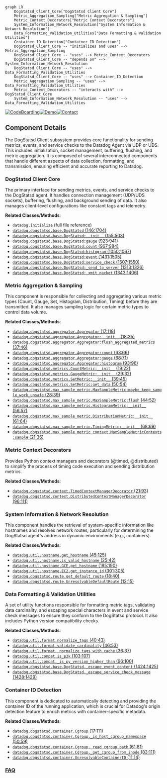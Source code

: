 ```mermaid
graph LR
    DogStatsd_Client_Core["DogStatsd Client Core"]
    Metric_Aggregation_Sampling["Metric Aggregation & Sampling"]
    Metric_Context_Decorators["Metric Context Decorators"]
    System_Information_Network_Resolution["System Information & Network Resolution"]
    Data_Formatting_Validation_Utilities["Data Formatting & Validation Utilities"]
    Container_ID_Detection["Container ID Detection"]
    DogStatsd_Client_Core -- "initializes and uses" --> Metric_Aggregation_Sampling
    DogStatsd_Client_Core -- "uses" --> Metric_Context_Decorators
    DogStatsd_Client_Core -- "depends on" --> System_Information_Network_Resolution
    DogStatsd_Client_Core -- "uses" --> Data_Formatting_Validation_Utilities
    DogStatsd_Client_Core -- "uses" --> Container_ID_Detection
    Metric_Aggregation_Sampling -- "uses" --> Data_Formatting_Validation_Utilities
    Metric_Context_Decorators -- "interacts with" --> DogStatsd_Client_Core
    System_Information_Network_Resolution -- "uses" --> Data_Formatting_Validation_Utilities
```
[![CodeBoarding](https://img.shields.io/badge/Generated%20by-CodeBoarding-9cf?style=flat-square)](https://github.com/CodeBoarding/CodeBoarding)[![Demo](https://img.shields.io/badge/Try%20our-Demo-blue?style=flat-square)](https://www.codeboarding.org/demo)[![Contact](https://img.shields.io/badge/Contact%20us%20-%20contact@codeboarding.org-lightgrey?style=flat-square)](mailto:contact@codeboarding.org)

## Component Details

The DogStatsd Client subsystem provides core functionality for sending metrics, events, and service checks to the Datadog Agent via UDP or UDS. This includes initialization, socket management, buffering, flushing, and metric aggregation. It is composed of several interconnected components that handle different aspects of data collection, formatting, and transmission, ensuring efficient and accurate reporting to Datadog.

### DogStatsd Client Core
The primary interface for sending metrics, events, and service checks to the DogStatsd agent. It handles connection management (UDP/UDS sockets), buffering, flushing, and background sending of data. It also manages client-level configurations like constant tags and telemetry.


**Related Classes/Methods**:

- `datadog.initialize` (full file reference)
- <a href="https://github.com/DataDog/datadogpy/blob/master/datadog/dogstatsd/base.py#L146-L1704" target="_blank" rel="noopener noreferrer">`datadog.dogstatsd.base.DogStatsd` (146:1704)</a>
- <a href="https://github.com/DataDog/datadogpy/blob/master/datadog/dogstatsd/base.py#L155-L503" target="_blank" rel="noopener noreferrer">`datadog.dogstatsd.base.DogStatsd:__init__` (155:503)</a>
- <a href="https://github.com/DataDog/datadogpy/blob/master/datadog/dogstatsd/base.py#L923-L941" target="_blank" rel="noopener noreferrer">`datadog.dogstatsd.base.DogStatsd:gauge` (923:941)</a>
- <a href="https://github.com/DataDog/datadogpy/blob/master/datadog/dogstatsd/base.py#L967-L984" target="_blank" rel="noopener noreferrer">`datadog.dogstatsd.base.DogStatsd:count` (967:984)</a>
- <a href="https://github.com/DataDog/datadogpy/blob/master/datadog/dogstatsd/base.py#L1050-L1067" target="_blank" rel="noopener noreferrer">`datadog.dogstatsd.base.DogStatsd:histogram` (1050:1067)</a>
- <a href="https://github.com/DataDog/datadogpy/blob/master/datadog/dogstatsd/base.py#L1431-L1505" target="_blank" rel="noopener noreferrer">`datadog.dogstatsd.base.DogStatsd:event` (1431:1505)</a>
- <a href="https://github.com/DataDog/datadogpy/blob/master/datadog/dogstatsd/base.py#L1507-L1550" target="_blank" rel="noopener noreferrer">`datadog.dogstatsd.base.DogStatsd:service_check` (1507:1550)</a>
- <a href="https://github.com/DataDog/datadogpy/blob/master/datadog/dogstatsd/base.py#L1313-L1326" target="_blank" rel="noopener noreferrer">`datadog.dogstatsd.base.DogStatsd:_send_to_server` (1313:1326)</a>
- <a href="https://github.com/DataDog/datadogpy/blob/master/datadog/dogstatsd/base.py#L1343-L1406" target="_blank" rel="noopener noreferrer">`datadog.dogstatsd.base.DogStatsd:_xmit_packet` (1343:1406)</a>


### Metric Aggregation & Sampling
This component is responsible for collecting and aggregating various metric types (Count, Gauge, Set, Histogram, Distribution, Timing) before they are transmitted. It also manages sampling logic for certain metric types to control data volume.


**Related Classes/Methods**:

- <a href="https://github.com/DataDog/datadogpy/blob/master/datadog/dogstatsd/aggregator.py#L17-L118" target="_blank" rel="noopener noreferrer">`datadog.dogstatsd.aggregator.Aggregator` (17:118)</a>
- <a href="https://github.com/DataDog/datadogpy/blob/master/datadog/dogstatsd/aggregator.py#L18-L35" target="_blank" rel="noopener noreferrer">`datadog.dogstatsd.aggregator.Aggregator:__init__` (18:35)</a>
- <a href="https://github.com/DataDog/datadogpy/blob/master/datadog/dogstatsd/aggregator.py#L37-L46" target="_blank" rel="noopener noreferrer">`datadog.dogstatsd.aggregator.Aggregator:flush_aggregated_metrics` (37:46)</a>
- <a href="https://github.com/DataDog/datadogpy/blob/master/datadog/dogstatsd/aggregator.py#L63-L66" target="_blank" rel="noopener noreferrer">`datadog.dogstatsd.aggregator.Aggregator:count` (63:66)</a>
- <a href="https://github.com/DataDog/datadogpy/blob/master/datadog/dogstatsd/aggregator.py#L68-L71" target="_blank" rel="noopener noreferrer">`datadog.dogstatsd.aggregator.Aggregator:gauge` (68:71)</a>
- <a href="https://github.com/DataDog/datadogpy/blob/master/datadog/dogstatsd/aggregator.py#L93-L96" target="_blank" rel="noopener noreferrer">`datadog.dogstatsd.aggregator.Aggregator:histogram` (93:96)</a>
- <a href="https://github.com/DataDog/datadogpy/blob/master/datadog/dogstatsd/metrics.py#L19-L22" target="_blank" rel="noopener noreferrer">`datadog.dogstatsd.metrics.CountMetric:__init__` (19:22)</a>
- <a href="https://github.com/DataDog/datadogpy/blob/master/datadog/dogstatsd/metrics.py#L29-L32" target="_blank" rel="noopener noreferrer">`datadog.dogstatsd.metrics.GaugeMetric:__init__` (29:32)</a>
- <a href="https://github.com/DataDog/datadogpy/blob/master/datadog/dogstatsd/metrics.py#L39-L45" target="_blank" rel="noopener noreferrer">`datadog.dogstatsd.metrics.SetMetric:__init__` (39:45)</a>
- <a href="https://github.com/DataDog/datadogpy/blob/master/datadog/dogstatsd/metrics.py#L50-L54" target="_blank" rel="noopener noreferrer">`datadog.dogstatsd.metrics.SetMetric:get_data` (50:54)</a>
- <a href="https://github.com/DataDog/datadogpy/blob/master/datadog/dogstatsd/max_sample_metric.py#L28-L39" target="_blank" rel="noopener noreferrer">`datadog.dogstatsd.max_sample_metric.MaxSampleMetric:maybe_keep_sample_work_unsafe` (28:39)</a>
- <a href="https://github.com/DataDog/datadogpy/blob/master/datadog/dogstatsd/max_sample_metric.py#L44-L52" target="_blank" rel="noopener noreferrer">`datadog.dogstatsd.max_sample_metric.MaxSampleMetric:flush` (44:52)</a>
- <a href="https://github.com/DataDog/datadogpy/blob/master/datadog/dogstatsd/max_sample_metric.py#L56-L57" target="_blank" rel="noopener noreferrer">`datadog.dogstatsd.max_sample_metric.HistogramMetric:__init__` (56:57)</a>
- <a href="https://github.com/DataDog/datadogpy/blob/master/datadog/dogstatsd/max_sample_metric.py#L61-L64" target="_blank" rel="noopener noreferrer">`datadog.dogstatsd.max_sample_metric.DistributionMetric:__init__` (61:64)</a>
- <a href="https://github.com/DataDog/datadogpy/blob/master/datadog/dogstatsd/max_sample_metric.py#L68-L69" target="_blank" rel="noopener noreferrer">`datadog.dogstatsd.max_sample_metric.TimingMetric:__init__` (68:69)</a>
- <a href="https://github.com/DataDog/datadogpy/blob/master/datadog/dogstatsd/max_sample_metric_context.py#L21-L36" target="_blank" rel="noopener noreferrer">`datadog.dogstatsd.max_sample_metric_context.MaxSampleMetricContexts:sample` (21:36)</a>


### Metric Context Decorators
Provides Python context managers and decorators (@timed, @distributed) to simplify the process of timing code execution and sending distribution metrics.


**Related Classes/Methods**:

- <a href="https://github.com/DataDog/datadogpy/blob/master/datadog/dogstatsd/context.py#L21-L93" target="_blank" rel="noopener noreferrer">`datadog.dogstatsd.context.TimedContextManagerDecorator` (21:93)</a>
- <a href="https://github.com/DataDog/datadogpy/blob/master/datadog/dogstatsd/context.py#L96-L111" target="_blank" rel="noopener noreferrer">`datadog.dogstatsd.context.DistributedContextManagerDecorator` (96:111)</a>


### System Information & Network Resolution
This component handles the retrieval of system-specific information like hostnames and resolves network routes, particularly for determining the DogStatsd agent's address in dynamic environments (e.g., containers).


**Related Classes/Methods**:

- <a href="https://github.com/DataDog/datadogpy/blob/master/datadog/util/hostname.py#L45-L125" target="_blank" rel="noopener noreferrer">`datadog.util.hostname.get_hostname` (45:125)</a>
- <a href="https://github.com/DataDog/datadogpy/blob/master/datadog/util/hostname.py#L25-L42" target="_blank" rel="noopener noreferrer">`datadog.util.hostname.is_valid_hostname` (25:42)</a>
- <a href="https://github.com/DataDog/datadogpy/blob/master/datadog/util/hostname.py#L185-L190" target="_blank" rel="noopener noreferrer">`datadog.util.hostname.GCE.get_hostname` (185:190)</a>
- <a href="https://github.com/DataDog/datadogpy/blob/master/datadog/util/hostname.py#L301-L305" target="_blank" rel="noopener noreferrer">`datadog.util.hostname.EC2.get_instance_id` (301:305)</a>
- <a href="https://github.com/DataDog/datadogpy/blob/master/datadog/dogstatsd/route.py#L18-L40" target="_blank" rel="noopener noreferrer">`datadog.dogstatsd.route.get_default_route` (18:40)</a>
- <a href="https://github.com/DataDog/datadogpy/blob/master/datadog/dogstatsd/route.py#L12-L15" target="_blank" rel="noopener noreferrer">`datadog.dogstatsd.route.UnresolvableDefaultRoute` (12:15)</a>


### Data Formatting & Validation Utilities
A set of utility functions responsible for formatting metric tags, validating data cardinality, and escaping special characters in event and service check messages to ensure they conform to the DogStatsd protocol. It also includes Python version compatibility checks.


**Related Classes/Methods**:

- <a href="https://github.com/DataDog/datadogpy/blob/master/datadog/util/format.py#L40-L43" target="_blank" rel="noopener noreferrer">`datadog.util.format.normalize_tags` (40:43)</a>
- <a href="https://github.com/DataDog/datadogpy/blob/master/datadog/util/format.py#L46-L53" target="_blank" rel="noopener noreferrer">`datadog.util.format.validate_cardinality` (46:53)</a>
- <a href="https://github.com/DataDog/datadogpy/blob/master/datadog/util/format.py#L36-L37" target="_blank" rel="noopener noreferrer">`datadog.util.format._normalize_tags_with_cache` (36:37)</a>
- <a href="https://github.com/DataDog/datadogpy/blob/master/datadog/util/compat.py#L103-L107" target="_blank" rel="noopener noreferrer">`datadog.util.compat.is_p3k` (103:107)</a>
- <a href="https://github.com/DataDog/datadogpy/blob/master/datadog/util/compat.py#L96-L100" target="_blank" rel="noopener noreferrer">`datadog.util.compat._is_py_version_higher_than` (96:100)</a>
- <a href="https://github.com/DataDog/datadogpy/blob/master/datadog/dogstatsd/base.py#L1424-L1425" target="_blank" rel="noopener noreferrer">`datadog.dogstatsd.base.DogStatsd._escape_event_content` (1424:1425)</a>
- <a href="https://github.com/DataDog/datadogpy/blob/master/datadog/dogstatsd/base.py#L1428-L1429" target="_blank" rel="noopener noreferrer">`datadog.dogstatsd.base.DogStatsd._escape_service_check_message` (1428:1429)</a>


### Container ID Detection
This component is dedicated to automatically detecting and providing the container ID of the running application, which is crucial for Datadog's origin detection feature to enrich metrics with container-specific metadata.


**Related Classes/Methods**:

- <a href="https://github.com/DataDog/datadogpy/blob/master/datadog/dogstatsd/container.py#L17-L111" target="_blank" rel="noopener noreferrer">`datadog.dogstatsd.container.Cgroup` (17:111)</a>
- <a href="https://github.com/DataDog/datadogpy/blob/master/datadog/dogstatsd/container.py#L50-L59" target="_blank" rel="noopener noreferrer">`datadog.dogstatsd.container.Cgroup._is_host_cgroup_namespace` (50:59)</a>
- <a href="https://github.com/DataDog/datadogpy/blob/master/datadog/dogstatsd/container.py#L61-L81" target="_blank" rel="noopener noreferrer">`datadog.dogstatsd.container.Cgroup._read_cgroup_path` (61:81)</a>
- <a href="https://github.com/DataDog/datadogpy/blob/master/datadog/dogstatsd/container.py#L83-L111" target="_blank" rel="noopener noreferrer">`datadog.dogstatsd.container.Cgroup._get_cgroup_from_inode` (83:111)</a>
- <a href="https://github.com/DataDog/datadogpy/blob/master/datadog/dogstatsd/container.py#L11-L14" target="_blank" rel="noopener noreferrer">`datadog.dogstatsd.container.UnresolvableContainerID` (11:14)</a>




### [FAQ](https://github.com/CodeBoarding/GeneratedOnBoardings/tree/main?tab=readme-ov-file#faq)